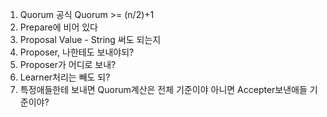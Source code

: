 1. Quorum 공식
	Quorum >= (n/2)+1
 2. Prepare에 비어 있다
3. Proposal Value - String 써도 되는지
4. Proposer, 나한테도 보내야되?
5. Proposer가 어디로 보내?
6. Learner처리는 빼도 되?
7. 특정애들한테 보내면 Quorum계산은 전체 기준이야 아니면 Accepter보낸애들 기준이야?